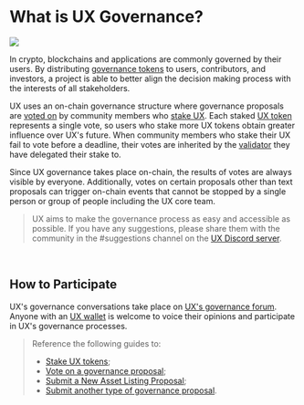 # What is UX Governance?

![](/bg/governance.png)

In crypto, blockchains and applications are commonly governed by their users. By distributing [governance tokens](/learn-the-basics/crypto-basics/types-of-crypto.html#utility-tokens) to users, contributors, and investors, a project is able to better align the decision making process with the interests of all stakeholders. 

UX uses an on-chain governance structure where governance proposals are [voted on](/users/governance/voting) by community members who [stake UX](/users/staking-UX/staking-UX). Each staked [UX token](/overview/UX-token/) represents a single vote, so users who stake more UX tokens obtain greater influence over UX's future. When community members who stake their UX fail to vote before a deadline, their votes are inherited by the [validator](/learn-the-basics/staking-basics/what-is-validator) they have delegated their stake to. 

Since UX governance takes place on-chain, the results of votes are always visible by everyone. Additionally, votes on certain proposals other than text proposals can trigger on-chain events that cannot be stopped by a single person or group of people including the UX core team.

> UX aims to make the governance process as easy and accessible as possible. If you have any suggestions, please share them with the community in the #suggestions channel on the [UX Discord server](https://discord.gg/umee).

<br>

## How to Participate

UX's governance conversations take place on [UX's governance forum](https://gov.umee.cc/). Anyone with an [UX wallet](/users/getting-started/creating-wallet) is welcome to voice their opinions and participate in UX's governance processes.

> Reference the following guides to:
> - [Stake UX tokens](/users/staking-UX/staking-UX);
> - [Vote on a governance proposal](/users/governance/voting);
> - [Submit a New Asset Listing Proposal](/governance/asset-listing/asset-listing-guide);
> - [Submit another type of governance proposal](/users/governance/creating-proposal).